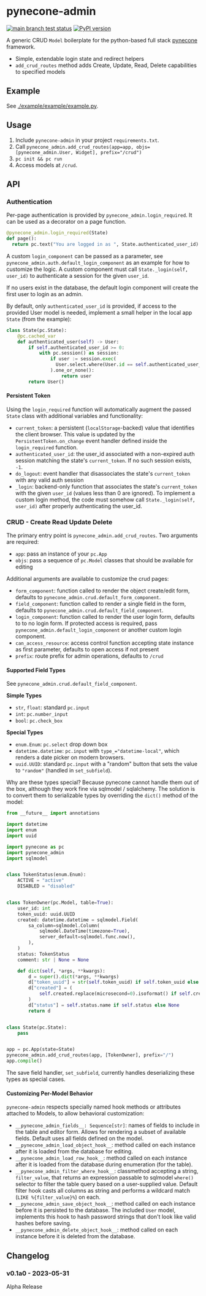 # pynecone-admin

[![main branch test status](https://github.com/trivial-intelligence/pynecone-admin/actions/workflows/test.yml/badge.svg?branch=main)](https://github.com/trivial-intelligence/pynecone-admin/actions/workflows/test.yml?query=branch%3Amain)
[![PyPI version](https://badge.fury.io/py/pynecone-admin.svg)](https://pypi.org/project/pynecone-admin)

A generic CRUD `Model` boilerplate for the python-based full stack
[pynecone](https://pynecone.io) framework.

* Simple, extendable login state and redirect helpers
* `add_crud_routes` method adds Create, Update, Read, Delete
  capabilities to specified models

## Example

See [./example/example/example.py](example.py).

## Usage

1. Include `pynecone-admin` in your project `requirements.txt`.
2. Call `pynecone_admin.add_crud_routes(app=app, objs=[pynecone_admin.User, Widget], prefix="/crud")`
3. `pc init && pc run`
4. Access models at `/crud`.

## API

### Authentication

Per-page authentication is provided by `pynecone_admin.login_required`. It can be used
as a decorator on a page function.

```python
@pynecone_admin.login_required(State)
def page():
  return pc.text("You are logged in as ", State.authenticated_user_id)
```

A custom `login_component` can be passed as a parameter, see
`pynecone_admin.auth.default_login_component` as an example for how to customize
the logic. A custom component must call `State._login(self, user_id)` to
authenticate a session for the given `user_id`.

If no users exist in the database, the default login component will create the
first user to login as an admin.

By default, only `authenticated_user_id` is provided, if access to the provided User model is needed, implement a small helper in the local app `State` (from the example):

```python
class State(pc.State):
    @pc.cached_var
    def authenticated_user(self) -> User:
        if self.authenticated_user_id >= 0:
            with pc.session() as session:
                if user := session.exec(
                  User.select.where(User.id == self.authenticated_user_id),
                ).one_or_none():
                    return user
        return User()
```

#### Persistent Token

Using the `login_required` function will automatically augment the passed `State` class with
additional variables and functionality:

* `current_token`: a persistent (`localStorage`-backed) value that identifies
  the client browser. This value is updated by the `PersistentToken.on_change`
  event handler defined inside the `login_required` function.
* `authenticated_user_id`: the user_id associated with a non-expired auth session
  matching the state's `current_token`. If no such session exists, `-1`.
* `do_logout`: event handler that disassociates the state's
  `current_token` with any valid auth session
* `_login`: backend-only function that associates the state's
  `current_token` with the given `user_id` (values less than 0 are ignored).
  To implement a custom login method, the code must somehow call
  `State._login(self, user_id)` after properly authenticating the user_id.

### CRUD - Create Read Update Delete

The primary entry point is `pynecone_admin.add_crud_routes`. Two arguments are required:

* `app`: pass an instance of your `pc.App`
* `objs`: pass a sequence of `pc.Model` classes that should be available for editing

Additional arguments are available to customize the crud pages:

* `form_component`: function called to render the object create/edit form, defaults to `pynecone_admin.crud.default_form_component`.
* `field_component`: function called to render a single field in the form, defaults to `pynecone_admin.crud.default_field_component`.
* `login_component`: function called to render the user login form, defaults to to no login form. If protected access is required, pass `pynecone_admin.default_login_component` or another custom login component.
* `can_access_resource`: access control function accepting state instance as first parameter, defaults to open access if not present
* `prefix`: route prefix for admin operations, defaults to `/crud`

#### Supported Field Types

See `pynecone_admin.crud.default_field_component`.

**Simple Types**

* `str`, `float`: standard `pc.input`
* `int`: `pc.number_input`
* `bool`: `pc.check_box`

**Special Types**

* `enum.Enum`: `pc.select` drop down box
* `datetime.datetime`: `pc.input` with `type_="datetime-local"`, which renders a date picker on modern 
  browsers.
* `uuid.UUID`: standard `pc.input` with a "random" button that sets the value to `"random"` (handled in `set_subfield`).

Why are these types special? Because pynecone cannot handle them out of the box,
although they work fine via sqlmodel / sqlalchemy. The solution is to convert
them to serializable types by overriding the `dict()` method of the model:

```python
from __future__ import annotations

import datetime
import enum
import uuid

import pynecone as pc
import pynecone_admin
import sqlmodel


class TokenStatus(enum.Enum):
    ACTIVE = "active"
    DISABLED = "disabled"


class TokenOwner(pc.Model, table=True):
    user_id: int
    token_uuid: uuid.UUID
    created: datetime.datetime = sqlmodel.Field(
        sa_column=sqlmodel.Column(
            sqlmodel.DateTime(timezone=True),
            server_default=sqlmodel.func.now(),
        ),
    )
    status: TokenStatus
    comment: str | None = None

    def dict(self, *args, **kwargs):
        d = super().dict(*args, **kwargs)
        d["token_uuid"] = str(self.token_uuid) if self.token_uuid else None
        d["created"] = (
            self.created.replace(microsecond=0).isoformat() if self.created else None
        )
        d["status"] = self.status.name if self.status else None
        return d


class State(pc.State):
    pass


app = pc.App(state=State)
pynecone_admin.add_crud_routes(app, [TokenOwner], prefix="/")
app.compile()
```

The save field handler, `set_subfield`, currently handles deserializing these types as
special cases.

#### Customizing Per-Model Behavior

`pynecone-admin` respects specially named hook methods or attributes attached to
Models, to allow behavioral customization:

* `__pynecone_admin_fields__: Sequence[str]`: names of fields to include in the
  table and editor form. Allows for rendering a subset of available fields. Default
  uses all fields defined on the model.
* `__pynecone_admin_load_object_hook__`: method called on each instance
  after it is loaded from the database for editing.
* `__pynecone_admin_load_row_hook__`: method called on each instance after it is loaded
  from the database during enumeration (for the table).
* `__pynecone_admin_filter_where_hook__`: classmethod accepting a string, `filter_value`, that returns
  an expression passable to sqlmodel `where()` selector to filter the table query
  based on a user-supplied value. Default filter hook casts all columns as string and performs
  a wildcard match (`LIKE %{filter_value}%`) on each.
* `__pynecone_admin_save_object_hook__`: method called on each instance
  before it is persisted to the database. The included `User` model, implements this
  hook to hash password strings that don't look like valid hashes before saving.
* `__pynecone_admin_delete_object_hook__`: method called on each instance
  before it is deleted from the database.

## Changelog

### v0.1a0 - 2023-05-31

Alpha Release
